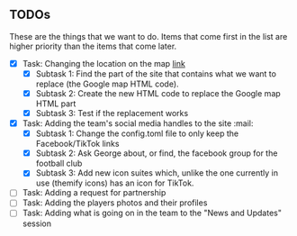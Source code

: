 ## TODOs

These are the things that we want to do. Items that come first in the list are higher priority than the items that come later.

- [x] Task: Changing the location on the map [link](https://www.openstreetmap.org/export/embed.html?layer=mapquest&marker=7.45768,-2.58421&bbox=-2.58,7.43,-2.59,7.47)
  - [x] Subtask 1:  Find the part of the site that contains what we want to replace (the Google map HTML code).
  - [x] Subtask 2: Create the new HTML code to replace the Google map HTML part
  - [x] Subtask 3: Test if the replacement works
- [x] Task: Adding the team's social media handles to the site :mail:
  - [x] Subtask 1: Change the config.toml file to only keep the Facebook/TikTok links
  - [x] Subtask 2: Ask George about, or find, the facebook group for the football club
  - [x] Subtask 3: Add new icon suites which, unlike the one currently in use (themify icons) has an icon for TikTok.
- [ ] Task: Adding a request for partnership
- [ ] Task: Adding the players photos and their profiles 
- [ ] Task: Adding what is going on in the team to the "News and Updates" session
